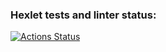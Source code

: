 ### Hexlet tests and linter status:
[![Actions Status](https://github.com/Maroosha/python-project-lvl1/workflows/hexlet-check/badge.svg)](https://github.com/Maroosha/python-project-lvl1/actions)
